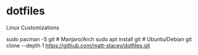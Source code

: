 # dotfiles
Linux Customizations

sudo pacman -S git  # Manjaro/Arch
sudo apt install git  # Ubuntu/Debian
git clone --depth 1 https://github.com/matt-stacey/dotfiles.git